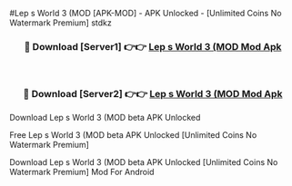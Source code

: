 #Lep s World 3 (MOD [APK-MOD] - APK Unlocked - [Unlimited Coins No Watermark Premium] stdkz



<div align="center">

<h3>🔴 Download [Server1] 👉👉 <a href="https://momento.my/?title=Lep_s_World_3_(MOD">Lep s World 3 (MOD Mod Apk</a></h3><br>

<h3>🔴 Download [Server2] 👉👉 <a href="https://momento.my/?title=Lep_s_World_3_(MOD">Lep s World 3 (MOD Mod Apk</a></h3>
</div>



Download Lep s World 3 (MOD beta APK Unlocked

Free Lep s World 3 (MOD beta APK Unlocked [Unlimited Coins No Watermark Premium]

Download Lep s World 3 (MOD beta APK Unlocked [Unlimited Coins No Watermark Premium] Mod For Android
